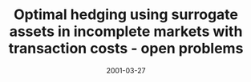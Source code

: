 ---
abstract: ''
authors:
- Marek Straka
date: '2001-03-27'
featured: false
links:
- name: Publik
  url: https://publik.tuwien.ac.at/showentry.php?ID=115382&lang=1
publication_types:
- '0'
publishDate: '2001-03-27'
title: Optimal hedging using surrogate assets in incomplete markets with transaction
  costs - open problems
url_pdf: ''
---